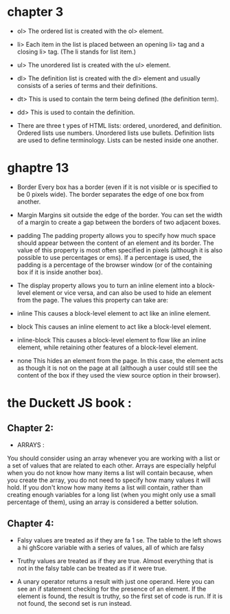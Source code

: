 
# chapter 3 

* ol>
The ordered list is created with
the ol> element.

* li>
Each item in the list is placed
between an opening li> tag
and a closing li> tag. (The li
stands for list item.)

* ul>
The unordered list is created
with the  ul> element.

* dl>
The definition list is created with
the  dl> element and usually
consists of a series of terms and
their definitions.

* dt>
This is used to contain the term
being defined (the definition
term).

* dd>
This is used to contain the
definition.

* There are three t  ypes of HTML lists: ordered,
unordered, and definition.
 Ordered lists use numbers.
 Unordered lists use bullets.
 Definition lists are used to define terminology.
 Lists can be nested inside one another.

 # ghaptre 13 

* Border
Every box has a border (even if
it is not visible or is specified to
be 0 pixels wide). The border
separates the edge of one box
from another.

* Margin
Margins sit outside the edge
of the border. You can set the
width of a margin to create a
gap between the borders of two
adjacent boxes.



* padding
The padding property allows
you to specify how much space
should appear between the
content of an element and its
border.
The value of this property is
most often specified in pixels
(although it is also possible to
use percentages or ems). If a
percentage is used, the padding
is a percentage of the browser
window (or of the containing box
if it is inside another box).



* The display property allows
you to turn an inline element
into a block-level element or vice
versa, and can also be used to
hide an element from the page.
The values this property can
take are:
* inline
This causes a block-level
element to act like an inline
element.
* block
This causes an inline element to
act like a block-level element.
* inline-block
This causes a block-level
element to flow like an inline
element, while retaining other
features of a block-level element.
* none
This hides an element from the
page. In this case, the element
acts as though it is not on the
page at all (although a user could
still see the content of the box if
they used the view source option
in their browser).



# the Duckett JS book :

 ## Chapter 2: 

 * ARRAYS :


 You should consider using an
array whenever you are working
with a list or a set of values that
are related to each other.
Arrays are especially helpful
when you do not know how
many items a list will contain
because, when you create the
array, you do not need to specify
how many values it will hold.
If you don't know how many
items a list will contain, rather
than creating enough variables
for a long list (when you might
only use a small percentage
of them), using an array is
considered a better solution.

## Chapter 4: 

* Falsy values are treated as if they
are fa 1 se. The table to the left
shows a hi ghScore variable with
a series of values, all of which
are falsy

* Truthy values are treated as if
they are true. Almost everything
that is not in the falsy table can
be treated as if it were true.

* A unary operator returns a
result with just one operand.
Here you can see an if
statement checking for the
presence of an element. If the
element is found, the result is
truthy, so the first set of code is
run. If it is not found, the second
set is run instead. 



















